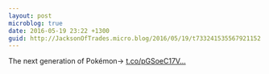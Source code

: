 ```yaml
---
layout: post
microblog: true
date: 2016-05-19 23:22 +1300
guid: http://JacksonOfTrades.micro.blog/2016/05/19/t733241535567921152.html
---
```

The next generation of Pokémon→ [t.co/pGSoeC17V...](https://t.co/pGSoeC17VH)

